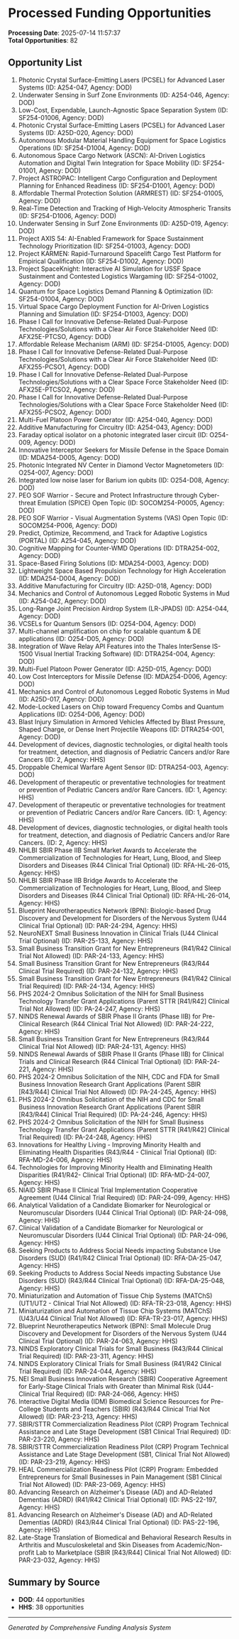 # Processed Funding Opportunities

**Processing Date**: 2025-07-14 11:57:37  
**Total Opportunities**: 82

## Opportunity List

1. Photonic Crystal Surface-Emitting Lasers (PCSEL) for Advanced Laser Systems (ID: A254-047, Agency: DOD)
2. Underwater Sensing in Surf Zone Environments (ID: A254-046, Agency: DOD)
3. Low-Cost, Expendable, Launch-Agnostic Space Separation System (ID: SF254-01006, Agency: DOD)
4. Photonic Crystal Surface-Emitting Lasers (PCSEL) for Advanced Laser Systems (ID: A25D-020, Agency: DOD)
5. Autonomous Modular Material Handling Equipment for Space Logistics Operations (ID: SF254-D1004, Agency: DOD)
6. Autonomous Space Cargo Network (ASCN): AI-Driven Logistics Automation and Digital Twin Integration for Space Mobility (ID: SF254-01001, Agency: DOD)
7. Project ASTROPAC: Intelligent Cargo Configuration and Deployment Planning for Enhanced Readiness (ID: SF254-D1001, Agency: DOD)
8. Affordable Thermal Protection Solution (ARMREST) (ID: SF254-01005, Agency: DOD)
9. Real-Time Detection and Tracking of High-Velocity Atmospheric Transits (ID: SF254-D1006, Agency: DOD)
10. Underwater Sensing in Surf Zone Environments (ID: A25D-019, Agency: DOD)
11. Project AXIS 54: AI-Enabled Framework for Space Sustainment Technology Prioritization (ID: SF254-01003, Agency: DOD)
12. Project KARMEN: Rapid-Turnaround Spacelift Cargo Test Platform for Empirical Qualification (ID: SF254-D1002, Agency: DOD)
13. Project SpaceKnight: Interactive AI Simulation for USSF Space Sustainment and Contested Logistics Wargaming (ID: SF254-01002, Agency: DOD)
14. Quantum for Space Logistics Demand Planning & Optimization (ID: SF254-01004, Agency: DOD)
15. Virtual Space Cargo Deployment Function for AI-Driven Logistics Planning and Simulation (ID: SF254-D1003, Agency: DOD)
16. Phase I Call for Innovative Defense-Related Dual-Purpose Technologies/Solutions with a Clear Air Force Stakeholder Need (ID: AFX25E-PTCSO, Agency: DOD)
17. Affordable Release Mechanism (ARM) (ID: SF254-D1005, Agency: DOD)
18. Phase I Call for Innovative Defense-Related Dual-Purpose Technologies/Solutions with a Clear Air Force Stakeholder Need (ID: AFX255-PCSO1, Agency: DOD)
19. Phase I Call for Innovative Defense-Related Dual-Purpose Technologies/Solutions with a Clear Space Force Stakeholder Need (ID: AFX25E-PTCSO2, Agency: DOD)
20. Phase I Call for Innovative Defense-Related Dual-Purpose Technologies/Solutions with a Clear Space Force Stakeholder Need (ID: AFX255-PCSO2, Agency: DOD)
21. Multi-Fuel Platoon Power Generator (ID: A254-040, Agency: DOD)
22. Additive Manufacturing for Circuitry (ID: A254-043, Agency: DOD)
23. Faraday optical isolator on a photonic integrated laser circuit (ID: O254-009, Agency: DOD)
24. Innovative Interceptor Seekers for Missile Defense in the Space Domain (ID: MDA254-D005, Agency: DOD)
25. Photonic Integrated NV Center in Diamond Vector Magnetometers (ID: O254-007, Agency: DOD)
26. Integrated low noise laser for Barium ion qubits (ID: O254-D08, Agency: DOD)
27. PEO SOF Warrior - Secure and Protect Infrastructure through Cyber-threat Emulation (SPICE) Open Topic (ID: SOCOM254-P0005, Agency: DOD)
28. PEO SOF Warrior - Visual Augmentation Systems (VAS) Open Topic (ID: SOCOM254-P006, Agency: DOD)
29. Predict, Optimize, Recommend, and Track for Adaptive Logistics (PORTAL)​ (ID: A254-045, Agency: DOD)
30. Cognitive Mapping for Counter-WMD Operations (ID: DTRA254-002, Agency: DOD)
31. Space-Based Firing Solutions (ID: MDA254-D003, Agency: DOD)
32. Lightweight Space Based Propulsion Technology for High Acceleration (ID: MDA254-D004, Agency: DOD)
33. Additive Manufacturing for Circuitry (ID: A25D-018, Agency: DOD)
34. Mechanics and Control of Autonomous Legged Robotic Systems in Mud (ID: A254-042, Agency: DOD)
35. Long-Range Joint Precision Airdrop System (LR-JPADS) (ID: A254-044, Agency: DOD)
36. VCSELs for Quantum Sensors (ID: O254-D04, Agency: DOD)
37. Multi-channel amplification on chip for scalable quantum & DE applications (ID: O254-D05, Agency: DOD)
38. Integration of Wave Relay API Features into the Thales InterSense IS-1500 Visual Inertial Tracking Software) (ID: DTRA254-004, Agency: DOD)
39. Multi-Fuel Platoon Power Generator (ID: A25D-015, Agency: DOD)
40. Low Cost Interceptors for Missile Defense (ID: MDA254-D006, Agency: DOD)
41. Mechanics and Control of Autonomous Legged Robotic Systems in Mud (ID: A25D-017, Agency: DOD)
42. Mode-Locked Lasers on Chip toward Frequency Combs and Quantum Applications (ID: O254-D06, Agency: DOD)
43. Blast Injury Simulation in Armored Vehicles Affected by Blast Pressure, Shaped Charge, or Dense Inert Projectile Weapons (ID: DTRA254-001, Agency: DOD)
44. Development of devices, diagnostic technologies, or digital health tools for treatment, detection, and diagnosis of Pediatric Cancers and/or Rare Cancers (ID: 2, Agency: HHS)
45. Droppable Chemical Warfare Agent Sensor (ID: DTRA254-003, Agency: DOD)
46. Development of therapeutic or preventative technologies for treatment or prevention of Pediatric Cancers and/or Rare Cancers. (ID: 1, Agency: HHS)
47. Development of therapeutic or preventative technologies for treatment or prevention of Pediatric Cancers and/or Rare Cancers. (ID: 1, Agency: HHS)
48. Development of devices, diagnostic technologies, or digital health tools for treatment, detection, and diagnosis of Pediatric Cancers and/or Rare Cancers. (ID: 2, Agency: HHS)
49. NHLBI SBIR Phase IIB Small Market Awards to Accelerate the Commercialization of Technologies for Heart, Lung, Blood, and Sleep Disorders and Diseases (R44 Clinical Trial Optional) (ID: RFA-HL-26-015, Agency: HHS)
50. NHLBI SBIR Phase IIB Bridge Awards to Accelerate the Commercialization of Technologies for Heart, Lung, Blood, and Sleep Disorders and Diseases (R44 Clinical Trial Optional) (ID: RFA-HL-26-014, Agency: HHS)
51. Blueprint Neurotherapeutics Network (BPN): Biologic-based Drug Discovery and Development for Disorders of the Nervous System (U44 Clinical Trial Optional) (ID: PAR-24-294, Agency: HHS)
52. NeuroNEXT Small Business Innovation in Clinical Trials (U44 Clinical Trial Optional) (ID: PAR-25-133, Agency: HHS)
53. Small Business Transition Grant for New Entrepreneurs (R41/R42 Clinical Trial Not Allowed) (ID: PAR-24-133, Agency: HHS)
54. Small Business Transition Grant for New Entrepreneurs (R43/R44 Clinical Trial Required) (ID: PAR-24-132, Agency: HHS)
55. Small Business Transition Grant for New Entrepreneurs (R41/R42 Clinical Trial Required) (ID: PAR-24-134, Agency: HHS)
56. PHS 2024-2 Omnibus Solicitation of the NIH for Small Business Technology Transfer Grant Applications (Parent STTR [R41/R42] Clinical Trial Not Allowed) (ID: PA-24-247, Agency: HHS)
57. NINDS Renewal Awards of SBIR Phase II Grants (Phase IIB) for Pre-Clinical Research (R44 Clinical Trial Not Allowed) (ID: PAR-24-222, Agency: HHS)
58. Small Business Transition Grant for New Entrepreneurs (R43/R44 Clinical Trial Not Allowed) (ID: PAR-24-131, Agency: HHS)
59. NINDS Renewal Awards of SBIR Phase II Grants (Phase IIB) for Clinical Trials and Clinical Research (R44 Clinical Trial Optional) (ID: PAR-24-221, Agency: HHS)
60. PHS 2024-2 Omnibus Solicitation of the NIH, CDC and FDA for Small Business Innovation Research Grant Applications (Parent SBIR [R43/R44] Clinical Trial Not Allowed) (ID: PA-24-245, Agency: HHS)
61. PHS 2024-2 Omnibus Solicitation of the NIH and CDC for Small Business Innovation Research Grant Applications (Parent SBIR [R43/R44] Clinical Trial Required) (ID: PA-24-246, Agency: HHS)
62. PHS 2024-2 Omnibus Solicitation of the NIH for Small Business Technology Transfer Grant Applications (Parent STTR [R41/R42] Clinical Trial Required) (ID: PA-24-248, Agency: HHS)
63. Innovations for Healthy Living - Improving Minority Health and Eliminating Health Disparities (R43/R44 - Clinical Trial Optional) (ID: RFA-MD-24-006, Agency: HHS)
64. Technologies for Improving Minority Health and Eliminating Health Disparities (R41/R42- Clinical Trial Optional) (ID: RFA-MD-24-007, Agency: HHS)
65. NIAID SBIR Phase II Clinical Trial Implementation Cooperative Agreement (U44 Clinical Trial Required) (ID: PAR-24-099, Agency: HHS)
66. Analytical Validation of a Candidate Biomarker for Neurological or Neuromuscular Disorders (U44 Clinical Trial Optional) (ID: PAR-24-098, Agency: HHS)
67. Clinical Validation of a Candidate Biomarker for Neurological or Neuromuscular Disorders (U44 Clinical Trial Optional) (ID: PAR-24-096, Agency: HHS)
68. Seeking Products to Address Social Needs impacting Substance Use Disorders (SUD) (R41/R42 Clinical Trial Optional) (ID: RFA-DA-25-047, Agency: HHS)
69. Seeking Products to Address Social Needs impacting Substance Use Disorders (SUD) (R43/R44 Clinical Trial Optional) (ID: RFA-DA-25-048, Agency: HHS)
70. Miniaturization and Automation of Tissue Chip Systems (MATChS) (UT1/UT2 - Clinical Trial Not Allowed) (ID: RFA-TR-23-018, Agency: HHS)
71. Miniaturization and Automation of Tissue Chip Systems (MATChS) (U43/U44 Clinical Trial Not Allowed) (ID: RFA-TR-23-017, Agency: HHS)
72. Blueprint Neurotherapeutics Network (BPN): Small Molecule Drug Discovery and Development for Disorders of the Nervous System (U44 Clinical Trial Optional) (ID: PAR-24-063, Agency: HHS)
73. NINDS Exploratory Clinical Trials for Small Business (R43/R44 Clinical Trial Required) (ID: PAR-23-311, Agency: HHS)
74. NINDS Exploratory Clinical Trials for Small Business (R41/R42 Clinical Trial Required) (ID: PAR-24-044, Agency: HHS)
75. NEI Small Business Innovation Research (SBIR) Cooperative Agreement for Early-Stage Clinical Trials with Greater than Minimal Risk (U44-Clinical Trial Required) (ID: PAR-24-066, Agency: HHS)
76. Interactive Digital Media (IDM) Biomedical Science Resources for Pre-College Students and Teachers (SBIR) (R43/R44 Clinical Trial Not Allowed) (ID: PAR-23-213, Agency: HHS)
77. SBIR/STTR Commercialization Readiness Pilot (CRP) Program Technical Assistance and Late Stage Development (SB1 Clinical Trial Required) (ID: PAR-23-220, Agency: HHS)
78. SBIR/STTR Commercialization Readiness Pilot (CRP) Program Technical Assistance and Late Stage Development (SB1, Clinical Trial Not Allowed) (ID: PAR-23-219, Agency: HHS)
79. HEAL Commercialization Readiness Pilot (CRP) Program: Embedded Entrepreneurs for Small Businesses in Pain Management (SB1 Clinical Trial Not Allowed) (ID: PAR-23-069, Agency: HHS)
80. Advancing Research on Alzheimer's Disease (AD) and AD-Related Dementias (ADRD) (R41/R42 Clinical Trial Optional) (ID: PAS-22-197, Agency: HHS)
81. Advancing Research on Alzheimer's Disease (AD) and AD-Related Dementias (ADRD) (R43/R44 Clinical Trial Optional) (ID: PAS-22-196, Agency: HHS)
82. Late-Stage Translation of Biomedical and Behavioral Research Results in Arthritis and Musculoskeletal and Skin Diseases from Academic/Non-profit Lab to Marketplace (SBIR [R43/R44] Clinical Trial Not Allowed) (ID: PAR-23-032, Agency: HHS)

## Summary by Source

- **DOD**: 44 opportunities
- **HHS**: 38 opportunities

---
*Generated by Comprehensive Funding Analysis System*